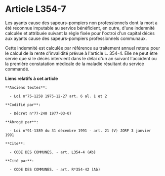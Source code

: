 # Article L354-7

Les ayants cause des sapeurs-pompiers non professionnels dont la mort a été reconnue imputable au service bénéficient, en
outre, d'une indemnité calculée et attribuée suivant la règle fixée pour l'octroi d'un capital décès aux ayants cause des
sapeurs-pompiers professionnels communaux.

Cette indemnité est calculée par référence au traitement annuel retenu pour le calcul de la rente d'invalidité prévue à
l'article L. 354-4. Elle ne peut être servie que si le décès intervient dans le délai d'un an suivant l'accident ou la
première constatation médicale de la maladie résultant du service commandé.

**Liens relatifs à cet article**

	**Anciens textes**:

	  - Loi n°75-1258 1975-12-27 art. 6 al. 1 et 2

	**Codifié par**:

	  - Décret n°77-240 1977-03-07

	**Abrogé par**:

	  - Loi n°91-1389 du 31 décembre 1991 - art. 21 (V) JORF 3 janvier 1991

	**Cite**:

	  - CODE DES COMMUNES. - art. L354-4 (Ab)

	**Cité par**:

	  - CODE DES COMMUNES. - art. R*354-42 (Ab)
